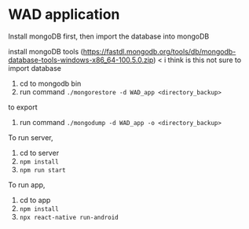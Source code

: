 # WAD application

Install mongoDB first, then import the database into mongoDB

install mongoDB tools (https://fastdl.mongodb.org/tools/db/mongodb-database-tools-windows-x86_64-100.5.0.zip) < i think is this not sure
to import database
1. cd to mongodb bin
2. run command `./mongorestore -d WAD_app <directory_backup>`

to export
1. run command `./mongodump -d WAD_app -o <directory_backup>`

To run server,
1. cd to server
2. `npm install`
3. `npm run start`


To run app,
1. cd to app
2. `npm install`
3. `npx react-native run-android`


